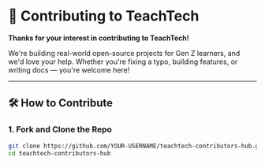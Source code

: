 # 🌟 Contributing to TeachTech

<strong>Thanks for your interest in contributing to TeachTech!</strong>

We're building real-world open-source projects for Gen Z learners, and we'd love your help. Whether you're fixing a typo, building features, or writing docs — you're welcome here!

---

## 🛠 How to Contribute

### 1. Fork and Clone the Repo

```bash
git clone https://github.com/YOUR-USERNAME/teachtech-contributors-hub.git
cd teachtech-contributors-hub
```